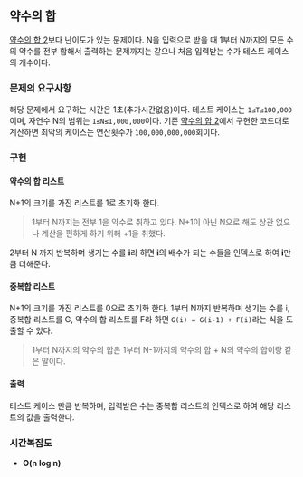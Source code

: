 ## 약수의 합

[약수의 합 2](https://boj.kr/17427)보다 난이도가 있는 문제이다.
N을 입력으로 받을 때 1부터 N까지의 모든 수의 약수를 전부 합해서 출력하는 문제까지는 같으나 처음 입력받는 수가 테스트 케이스의 개수이다.

### 문제의 요구사항

해당 문제에서 요구하는 시간은 1초(추가시간없음)이다.
테스트 케이스는 `1≤T≤100,000`이며, 자연수 N의 범위는 `1≤N≤1,000,000`이다.
기존 [약수의 합 2](https://boj.kr/17427)에서 구현한 코드대로 계산하면 최악의 케이스는 연산횟수가 `100,000,000,000`회이다.

### 구현

#### 약수의 합 리스트

N+1의 크기를 가진 리스트를 1로 초기화 한다.

> 1부터 N까지는 전부 1을 약수로 취하고 있다.
> N+1이 아닌 N으로 해도 상관 없으나 계산을 편하게 하기 위해 +1을 취했다.

2부터 N 까지 반복하며 생기는 수를 **i**라 하면
**i**의 배수가 되는 수들을 인덱스로 하여 **i**만큼 더해준다.

#### 중복합 리스트

N+1의 크기를 가진 리스트를 0으로 초기화 한다.
1부터 N까지 반복하며 생기는 수를 i, 중복합 리스트를 G, 약수의 합 리스트를 F라 하면
`G(i) = G(i-1) + F(i)`라는 식을 도출할 수 있다.

> 1부터 N까지의 약수의 합은 1부터 N-1까지의 약수의 합 + N의 약수의 합이랑 같은 말이다.

#### 출력

테스트 케이스 만큼 반복하며, 입력받은 수는 중복합 리스트의 인덱스로 하여 해당 리스트의 값을 출력한다.

### 시간복잡도

- **O(n log n)**
